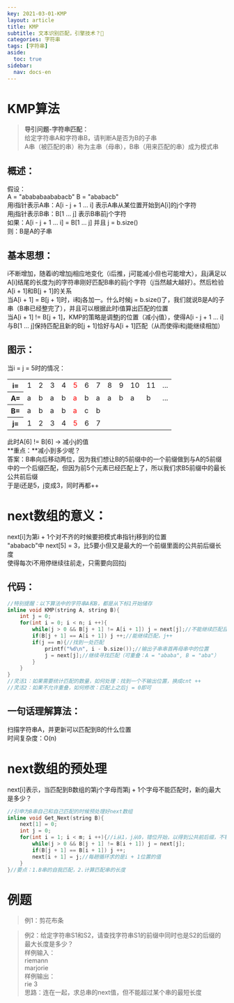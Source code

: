 ```yaml
---
key: 2021-03-01-KMP
layout: article
title: KMP
subtitle: 文本识别匹配，引擎技术？🤔
categories: 字符串
tags: [字符串]
aside:
  toc: true
sidebar:
  nav: docs-en
---
```


# KMP算法

>**导引问题-字符串匹配：**  
>给定字符串A和字符串B，请判断A是否为B的子串  
>A串（被匹配的串）称为主串（母串），B串（用来匹配的串）成为模式串  

## 概述：
假设：  
A = "abababaababacb"   B = "ababacb"  
用i指针表示A串：A[i - j + 1 ... i] 表示A串从某位置开始到A[i]的j个字符  
用j指针表示B串：B[1 ... j] 表示B串前j个字符  
如果：A[i - j + 1 ... i] = B[1 ... j] 并且 j = b.size()   
则：B是A的子串    

## 基本思想： 
i不断增加，随着i的增加j相应地变化（i后推，j可能减小但也可能增大），且j满足以A[i]结尾的长度为j的字符串刚好匹配B串的前j个字符（j当然越大越好）。然后检验A[i + 1]和B[j + 1]的关系  
当A[i + 1] = B[j + 1]时，i和j各加一。什么时候j = b.size()了，我们就说B是A的子串（B串已经整完了），并且可以根据此时i值算出匹配的位置  
当A[i + 1] != B[j + 1]，KMP的策略是调整j的位置（减小j值），使得A[i - j + 1 ... i]与B[1 ... j]保持匹配且新的B[j + 1]恰好与A[i + 1]匹配（从而使得i和j能继续相加）  

## 图示：
当i = j = 5时的情况：  
<table>
<tr>
<th>i=</th><td>1</td><td>2</td><td>3</td><td>4</td><td><span style="color:#FF0000;">5</span></td><td>6</td><td>7</td><td>8</td><td>9</td><td>10</td><td>11</td><td>...</td>
</tr>
<tr>
<th>A=</th><td>a</td><td>b</td><td>a</td><td>b</td><td><span style="color:#FF0000">a</span></td><td>b</td><td>a</td><td>a</td><td>b</td><td>a</td><td>b</td><td>...</td>
</tr>
<tr>
<th>B=</th><td>a</td><td>b</td><td>a</td><td>b</td><td><span style="color:#FF0000;">a</span></td><td>c</td><td>b</td>
</tr>
<tr>
<th>j=</th><td>1</td><td>2</td><td>3</td><td>4</td><td><span style="color:#FF0000">5</span></td><td>6</td><td>7</td>
</tr>
</table>

此时A[6] != B[6] -> 减小j的值  
**重点：**减小到多少呢？  
答案：B串向后移动两位，因为我们想让B的5前缀中的一个前缀做到与A的5前缀中的一个后缀匹配，但因为前5个元素已经匹配上了，所以我们求B5前缀中的最长公共前后缀  
于是i还是5，j变成3，同时再都++  
# next数组的意义：
next[i]为第i + 1个对不齐的时候要把模式串指针j移到的位置  
"ababacb"中 next[5] = 3，比5要小但又是最大的一个前缀里面的公共前后缀长度  
使得每次i不用停继续往前走，只需要向回拉j  

## 代码：

```cpp
//特别提醒：以下算法中的字符串A和B，都是从下标1开始储存
inline void KMP(string A, string B){
    int j = 0;
    for(int i = 0; i < n; i ++){ 
        while(j > 0 && B[j + 1] != A[i + 1]) j = next[j];//不能继续匹配且j还没减少到0，减小j的值
        if(B[j + 1] == A[i + 1]) j ++;//能继续匹配，j++
        if(j == m){//找到一处匹配
            printf("%d\n", i - b.size());//输出子串串首再母串中的位置
            j = next[j];//继续寻找匹配（可重叠：A = "ababa", B = "aba"）
        }
    }
}
//灵活1：如果需要统计匹配的数量，如何处理：找到一个不输出位置，换成cnt ++
//灵活2：如果不允许重叠，如何修改：匹配上之后j = 0即可
```

## 一句话理解算法：
扫描字符串A，并更新可以匹配到B的什么位置  
时间复杂度：O(n)  

# next数组的预处理
next[i]表示，当匹配到B数组的第j个字母而第j + 1个字母不能匹配时，新的j最大是多少？  

```cpp
//引申为B串自己和自己匹配的时候预处理好next数组
inline void Get_Next(string B){
    next[1] = 0;
    int j = 0;
    for(int i = 1; i < m; i ++){//i从1，j从0，错位开始，以得到公共前后缀，不错位的话完全一样。。。
        while(j > 0 && B[j + 1] != B[i + 1]) j = next[j];
        if(B[j + 1] == B[i + 1]) j ++;
        next[i + 1] = j;//每趟循环求的是i + 1位置的值
    }
}//要点：1.B串的自我匹配，2.计算匹配串的长度
```

# 例题
>例1：剪花布条

>例2：给定字符串S1和S2，请查找字符串S1的前缀中同时也是S2的后缀的最大长度是多少？  
>样例输入：  
>riemann  
>marjorie  
>样例输出：  
>rie 3  
>思路：连在一起，求总串的next值，但不能超过某个串的最短长度  

